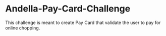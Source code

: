 # Andella-Pay-Card-Challenge
This challenge is meant to create Pay Card that validate the user to pay for online chopping.
